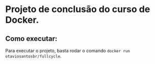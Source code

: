 # Projeto de conclusão do curso de Docker.

## Como executar:

Para executar o projeto, basta rodar o comando `docker run otaviosantosbr/fullcycle`.
